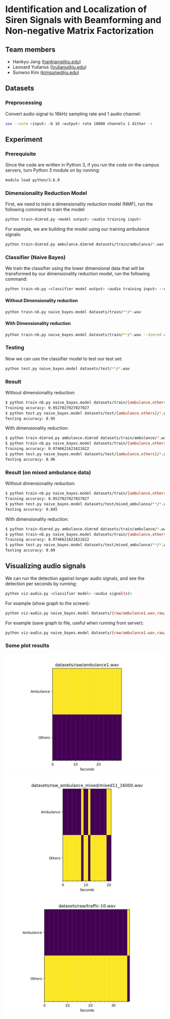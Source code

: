 # Identification and Localization of Siren Signals with Beamforming and Non-negative Matrix Factorization

## Team members
- Hankyu Jang (hankjang@iu.edu)
- Leonard Yulianus (lyulianu@iu.edu)
- Sunwoo Kim (kimsunw@iu.edu)

## Datasets
### Preprocessing
Convert audio signal to 16kHz sampling rate and 1 audio channel:
```bash
sox --norm <input> -b 16 <output> rate 16000 channels 1 dither -s
```

## Experiment
### Prerequisite
Since the code are written in Python 3, if you run the code on the campus servers, turn Python 3 module on by running:
```bash
module load python/3.6.0
```

### Dimensionality Reduction Model
First, we need to train a dimensionality reduction model (NMF), run the following command to train the model:
```bash
python train-dimred.py <model output> <audio training input>
```

For example, we are building the model using our training ambulance signals:
```bash
python train-dimred.py ambulance.dimred datasets/train/ambulance/*.wav
```

### Classifier (Naive Bayes)
We train the classifier using the lower dimensional data that will be transformed by our dimensionality reduction model, run the following command:
```bash
python train-nb.py <classifier model output> <audio training input> --dimred <dimensionality reduction model>
```

#### Without Dimensionality reduction
```bash
python train-nb.py naive_bayes.model datasets/train/**/*.wav
```

#### With Dimensionality reduction
```bash
python train-nb.py naive_bayes.model datasets/train/**/*.wav --dimred ambulance.dimred
```

### Testing
Now we can use the classifier model to test our test set:
```bash
python test.py naive_bayes.model datasets/test/**/*.wav
```

### Result
Without dimensionality reduction:
```bash
$ python train-nb.py naive_bayes.model datasets/train/{ambulance,others}/*.wav
Training accuracy: 0.9527027027027027
$ python test.py naive_bayes.model datasets/test/{ambulance,others}/*.wav
Testing accuracy: 0.95
```

With dimensionality reduction:
```bash
$ python train-dimred.py ambulance.dimred datasets/train/ambulance/*.wav
$ python train-nb.py naive_bayes.model datasets/train/{ambulance,others}/*.wav --dimred ambulance.dimred
Training accuracy: 0.9746621621621622
$ python test.py naive_bayes.model datasets/test/{ambulance,others}/*.wav
Testing accuracy: 0.96
```

### Result (on mixed ambulance data)
Without dimensionality reduction:
```bash
$ python train-nb.py naive_bayes.model datasets/train/{ambulance,others}/*.wav
Training accuracy: 0.9527027027027027
$ python test.py naive_bayes.model datasets/test/mixed_ambulance/**/*.wav
Testing accuracy: 0.845
```

With dimensionality reduction:
```bash
$ python train-dimred.py ambulance.dimred datasets/train/ambulance/*.wav
$ python train-nb.py naive_bayes.model datasets/train/{ambulance,others}/*.wav --dimred ambulance.dimred
Training accuracy: 0.9746621621621622
$ python test.py naive_bayes.model datasets/test/mixed_ambulance/**/*.wav
Testing accuracy: 0.89
```

## Visualizing audio signals
We can run the detection against longer audio signals, and see the detection per seconds by running:
```bash
python viz-audio.py <classifier model> <audio signal(s)>
```

For example (show graph to the screen):
```bash
python viz-audio.py naive_bayes.model datasets/{raw/ambulance1.wav,raw/traffic-10.wav,raw_ambulance_mixed/mixed11_16000.wav}
```

For example (save graph to file, useful when running from server):
```bash
python viz-audio.py naive_bayes.model datasets/{raw/ambulance1.wav,raw/traffic-10.wav,raw_ambulance_mixed/mixed11_16000.wav} --save
```

### Some plot results
![ambulance1.wav](plots/ambulance1_plot.png)
![mixed11_16000_plot.png](plots/mixed11_16000_plot.png)
![traffic-10_plot.png](plots/traffic-10_plot.png)
